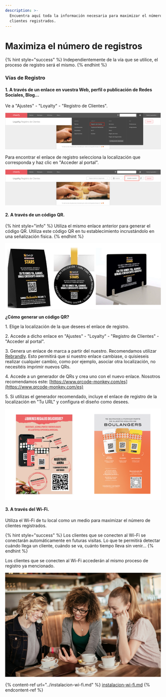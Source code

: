 ```yaml
---
description: >-
  Encuentra aquí toda la información necesaria para maximizar el número de
  clientes registrados.
---
```


# Maximiza el número de registros

{% hint style="success" %}
Independientemente de la vía que se utilice, el proceso de registro será el mismo.
{% endhint %}

### Vías de Registro

#### 1. A través de un enlace en vuestra Web, perfil o publicación de Redes Sociales, Blog...

Ve a "Ajustes" - "Loyalty" - "Registro de Clientes".&#x20;

![](<../../.gitbook/assets/image (158).png>)

Para encontrar el enlace de registro selecciona la localización que corresponda y haz clic en "Acceder al portal".&#x20;

![](<../../.gitbook/assets/image (161).png>)

#### 2. A través de un código QR.

{% hint style="info" %}
Utiliza el mismo enlace anterior para generar el código QR. Utiliza este código QR en tu establecimiento incrustándolo en una señalización física.
{% endhint %}

![](<../../.gitbook/assets/image (96).png>)

**¿Cómo generar un código QR?**

1\. Elige la localización de la que desees el enlace de registro.

2\. Accede a dicho enlace en "Ajustes" - "Loyalty" - "Registro de Clientes" - "Acceder al portal".

3\. Genera un enlace de marca a partir del nuestro. Recomendamos utilizar [Rebrandly](https://www.rebrandly.com). Esto permitirá que si nuestro enlace cambiase, o quisieseis realizar cualquier cambio, como por ejemplo, asociar otra localización, no necesitéis imprimir nuevos QRs.

4\. Accede a un generador de QRs y crea uno con el nuevo enlace. Nosotros recomendamos este: [https://www.qrcode-monkey.com/es](https://www.qrcode-monkey.com/es)

5\. Si utilizas el generador recomendado, incluye el enlace de registro de la localización en "Tu URL" y configura el diseño como desees.

![](<../../.gitbook/assets/image (153).png>)

#### 3. A través del Wi-Fi.

Utiliza el Wi-Fi de tu local como un medio para maximizar el número de clientes registrados.&#x20;

{% hint style="success" %}
Los clientes que se conecten al Wi-Fi se conectarán automáticamente en futuras visitas. Lo que te permitirá detectar cuándo llega un cliente, cuándo se va, cuánto tiempo lleva sin venir...
{% endhint %}

Los clientes que se conecten al Wi-Fi accederán al mismo proceso de registro ya mencionado.

![](<../../.gitbook/assets/image (156).png>)

{% content-ref url="../instalacion-wi-fi.md" %}
[instalacion-wi-fi.md](../instalacion-wi-fi.md)
{% endcontent-ref %}
